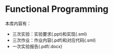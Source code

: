 # Functional Programming

本库内容有：

* 三次实验：实验要求(.ppt)和实现(.sml)
* 三次作业：作业内容(.pdf)和对应代码(.sml)
* 一次实验报告(.pdf/.docx)
